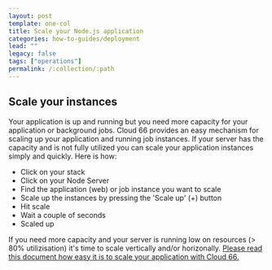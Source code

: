 ```yaml
---
layout: post
template: one-col
title: Scale your Node.js application
categories: how-to-guides/deployment
lead: ""
legacy: false
tags: ["operations"]
permalink: /:collection/:path
---
```



##  Scale your instances 

Your application is up and running but you need more capacity for your application or background jobs. Cloud 66 provides an easy mechanism for scaling up your application and running job instances. If your server has the capacity and is not fully utilized you can scale your application instances simply and quickly. Here is how:

*    Click on your stack
*    Click on your Node Server
*    Find the application (web) or job instance you want to scale
*    Scale up the instances by pressing the 'Scale up' (+) button
*    Hit scale
*    Wait a couple of seconds
*    Scaled up

If you need more capacity and your server is running low on resources (> 80% utilizisation) it's time to scale vertically and/or horizonally. [Please read this document how easy it is to scale your application with Cloud 66.](/node/how-to-guides/scaling/scaling.html)

